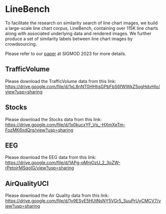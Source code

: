 # LineBench

To facilitate the research on similarity search of line chart images, we build a large-scale line chart corpus, LineBench, containing over 115K line charts along with associated underlying data and rendered images.
We further produce a set of similarity labels between line chart images by crowdsourcing.

Please refer to our [paper](https://luoyuyu.vip/files/SIGMOD2023-LineNet.pdf) at SIGMOD 2023 for more details.


## TrafficVolume
Please download the TrafficVolume data from this link:
https://drive.google.com/file/d/1xL8nNT0HHhsGPbFbS6fWWkZ5ogHdvHIo/view?usp=sharing

## Stocks
Please download the Stocks data from this link:
https://drive.google.com/file/d/1x0kucxYF_Vp_-HXmXeTm-FozMK6xdQrg/view?usp=sharing

## EEG
Please download the EEG data from this link:
https://drive.google.com/file/d/1APg-qMnjOzU_2_3oZW-rPetojrMSqoIG/view?usp=sharing

## AirQualityUCI
Please download the Air Quality  data from this link:
https://drive.google.com/file/d/1y9ESyE5HUtNsNY5VGr5_SuuPrUyCMCV7/view?usp=sharing
